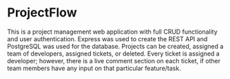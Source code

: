 # ProjectFlow

This is a project management web application with full CRUD functionality and user authentication. Express was used to create the REST API and PostgreSQL was used for the database. Projects can be created, assigned a team of developers, assigned tickets, or deleted. 
Every ticket is assigned a developer; however, there is a live comment section on each ticket, if other team members have any input on that particular feature/task.
